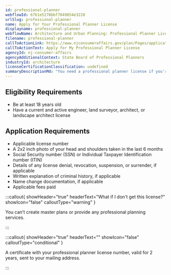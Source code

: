 ```yaml
---
id: professional-planner
webflowId: 6761e5278bbf7849854e3228
urlSlug: professional-planner
name: Apply for Your Professional Planner License
displayname: professional-planner
webflowName: Architecture and Urban Planning: Professional Planner License 
filename: professional-planner
callToActionLink: https://www.njconsumeraffairs.gov/plan/Pages/applications.aspx
callToActionText: Apply for My Professional Planner License 
agencyId: nj-consumer-affairs
agencyAdditionalContext: State Board of Professional Planners
industryId: architecture
licenseCertificationClassification: undefined
summaryDescriptionMd: "You need a professional planner license if you're a licensed engineer, architect, or landscape architect offering master plans or planning services."
---
```


## Eligibility Requirements

- Be at least 18 years old
- Have a current and active engineer, land surveyor, architect, or landscape architect license

## Application Requirements

- Applicable license number
- A 2x2 inch photo of your head and shoulders taken in the last 6 months
- Social Security number (SSN) or Individual Taxpayer Identification number (ITIN)
- Details of any license denial, revocation, suspension, or surrender, if applicable
- Written explanation of criminal history, if applicable
- Name change documentation, if applicable
- Applicable fees paid

:::callout{ showHeader="true" headerText="What if I don't get this license?" showIcon="false" calloutType="warning" }

You can’t create master plans or provide any professional planning services.

:::

:::callout{ showHeader="true" headerText="" showIcon="false" calloutType="conditional" }

A certificate with your professional planner license number, valid for 2 years, sent to your mailing address.

:::

